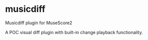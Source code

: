 # musicdiff
Musicdiff plugin for MuseScore2

A POC visual diff plugin with built-in change playback functionality.
